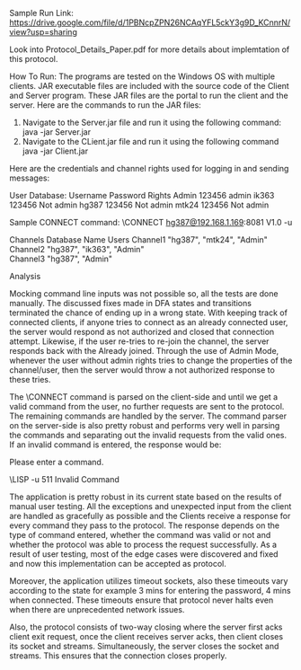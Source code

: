 Sample Run Link: https://drive.google.com/file/d/1PBNcpZPN26NCAqYFL5ckY3g9D_KCnnrN/view?usp=sharing

Look into Protocol_Details_Paper.pdf for more details about implemtation of this protocol.

How To Run: The programs are tested on the Windows OS with multiple
clients. JAR executable files are included with the source code of the
Client and Server program. These JAR files are the portal to run the
client and the server. Here are the commands to run the JAR files:

1.  Navigate to the Server.jar file and run it using the following
    command: java -jar Server.jar
2.  Navigate to the CLient.jar file and run it using the following
    command java -jar Client.jar

Here are the credentials and channel rights used for logging in and
sending messages:

User Database: Username Password Rights Admin 123456 admin ik363 123456
Not admin hg387 123456 Not admin mtk24 123456 Not admin

Sample CONNECT command: \CONNECT hg387@192.168.1.169:8081 V1.0 -u

Channels Database Name Users Channel1 "hg387", "mtk24", "Admin" Channel2
"hg387", "ik363", "Admin"\
Channel3 "hg387", "Admin"

Analysis

Mocking command line inputs was not possible so, all the tests are done
manually. The discussed fixes made in DFA states and transitions
terminated the chance of ending up in a wrong state. With keeping track
of connected clients, if anyone tries to connect as an already connected
user, the server would respond as not authorized and closed that
connection attempt. Likewise, if the user re-tries to re-join the
channel, the server responds back with the Already joined. Through the
use of Admin Mode, whenever the user without admin rights tries to
change the properties of the channel/user, then the server would throw a
not authorized response to these tries.

The \CONNECT command is parsed on the client-side and until we get a
valid command from the user, no further requests are sent to the
protocol. The remaining commands are handled by the server. The command
parser on the server-side is also pretty robust and performs very well
in parsing the commands and separating out the invalid requests from the
valid ones. If an invalid command is entered, the response would be:

Please enter a command.

\LISP -u 511 Invalid Command

The application is pretty robust in its current state based on the
results of manual user testing. All the exceptions and unexpected input
from the client are handled as gracefully as possible and the Clients
receive a response for every command they pass to the protocol. The
response depends on the type of command entered, whether the command was
valid or not and whether the protocol was able to process the request
successfully. As a result of user testing, most of the edge cases were
discovered and fixed and now this implementation can be accepted as
protocol.

Moreover, the application utilizes timeout sockets, also these timeouts
vary according to the state for example 3 mins for entering the
password, 4 mins when connected. These timeouts ensure that protocol
never halts even when there are unprecedented network issues.

Also, the protocol consists of two-way closing where the server first
acks client exit request, once the client receives server acks, then
client closes its socket and streams. Simultaneously, the server closes
the socket and streams. This ensures that the connection closes
properly.
